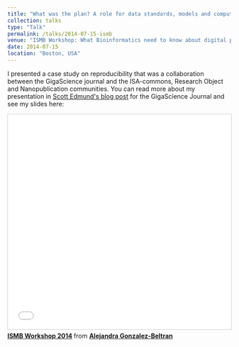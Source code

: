 ```yaml
---
title: "What was the plan? A role for data standards, models and computational workflows in scholarly data publishing"
collection: talks
type: "Talk"
permalink: /talks/2014-07-15-ismb
venue: "ISMB Workshop: What Bioinformatics need to know about digital publishing beyond the PDF"
date: 2014-07-15
location: "Boston, USA"
---
```


I presented a case study on reproducibility that was a collaboration between the GigaScience journal and the ISA-commons, Research Object and Nanopublication communities.
You can read more about my presentation in <a href="http://gigasciencejournal.com/blog/continuing-the-push-beyond-static-documents-ismb-and-more-on-our-second-what-bioinformaticians-need-to-know-about-digital-publishing-beyond-the-pdf2-workshop/">Scott Edmund's blog post</a> for the GigaScience Journal and see my slides here:

<iframe src="//www.slideshare.net/slideshow/embed_code/key/49pEWrFOa8GBKM" width="595" height="485" frameborder="0" marginwidth="0" marginheight="0" scrolling="no" style="border:1px solid #CCC; border-width:1px; margin-bottom:5px; max-width: 100%;" allowfullscreen> </iframe> <div style="margin-bottom:5px"> <strong> <a href="//www.slideshare.net/agbeltran/ismb-workshop-2014" title="ISMB Workshop 2014" target="_blank">ISMB Workshop 2014</a> </strong> from <strong><a href="https://www.slideshare.net/agbeltran" target="_blank">Alejandra Gonzalez-Beltran</a></strong> </div>